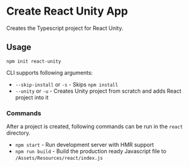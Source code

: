 # Create React Unity App

Creates the Typescript project for React Unity.

## Usage

`npm init react-unity`

CLI supports following arguments:

- `--skip-install` or `-s` - Skips `npm install`
- `--unity` or `-u` - Creates Unity project from scratch and adds React project into it

### Commands

After a project is created, following commands can be run in the `react` directory.

- `npm start` - Run development server with HMR support
- `npm run build` - Build the production ready Javascript file to `/Assets/Resources/react/index.js`
